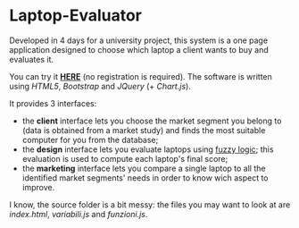 # Laptop-Evaluator
Developed in 4 days for a university project, this system is a one page application designed to choose which laptop a client wants to buy and evaluates it.

You can try it [**HERE**](http://economia2018.informatica-unina.com/) (no registration is required).
The software is written using *HTML5*, *Bootstrap* and *JQuery* (+ *Chart.js*).

It provides 3 interfaces:
* the **client** interface lets you choose the market segment you belong to (data is obtained from a market study) and finds the most suitable computer for you from the database;
* the **design** interface lets you evaluate laptops using [fuzzy logic](https://en.wikipedia.org/wiki/Fuzzy_logic); this evaluation is used to compute each laptop's final score;
* the **marketing** interface lets you compare a single laptop to all the identified market segments' needs in order to know wich aspect to improve.

I know, the source folder is a bit messy: the files you may want to look at are *index.html*, *variabili.js* and *funzioni.js*.

